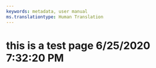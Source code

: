 ```yaml
---
keywords: metadata, user manual
ms.translationtype: Human Translation
---
```

# this is a test page 6/25/2020 7:32:20 PM